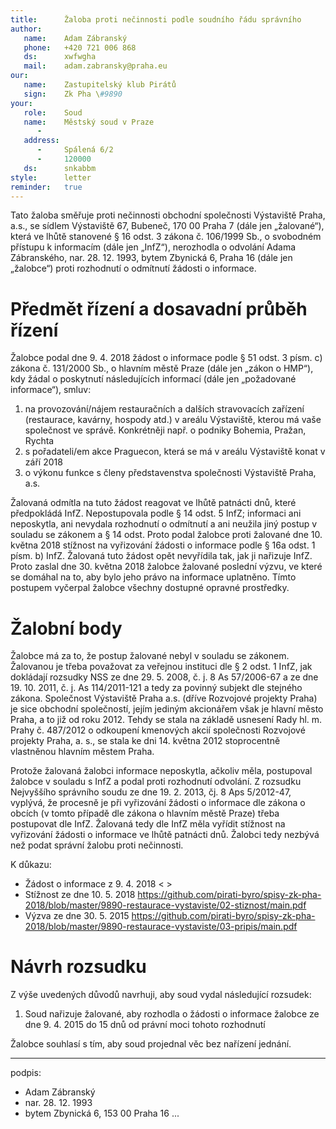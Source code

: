 ```yaml
---
title:      Žaloba proti nečinnosti podle soudního řádu správního
author:
   name:    Adam Zábranský
   phone:   +420 721 006 868
   ds:      xwfwgha
   mail:    adam.zabransky@praha.eu
our:
   name:    Zastupitelský klub Pirátů
   sign:    Zk Pha \#9890
your:
   role:    Soud
   name:    Městský soud v Praze
      -     
   address:
      -     Spálená 6/2
      -     120000
   ds:      snkabbm
style:      letter
reminder:   true
---
```



Tato žaloba směřuje proti nečinnosti obchodní společnosti Výstaviště Praha, a.s., se sídlem Výstaviště 67, Bubeneč, 170 00 Praha 7 (dále jen „žalované“), která ve lhůtě stanovené § 16 odst. 3 zákona č. 106/1999 Sb., o svobodném přístupu k informacím (dále jen „InfZ“), nerozhodla o odvolání Adama Zábranského, nar. 28. 12. 1993, bytem Zbynická 6, Praha 16 (dále jen „žalobce“) proti rozhodnutí o odmítnutí žádosti o informace.

# Předmět řízení a dosavadní průběh řízení

Žalobce podal dne 9. 4. 2018 žádost o informace podle § 51 odst. 3 písm. c) zákona č. 131/2000 Sb., o hlavním městě Praze (dále jen „zákon o HMP“), kdy žádal o poskytnutí následujících informací (dále jen „požadované informace“), smluv:

1. na provozování/nájem restauračních a dalších stravovacích zařízení (restaurace, kavárny, hospody atd.) v areálu Výstaviště, kterou má vaše společnost ve správě. Konkrétněji např. o podniky Bohemia, Pražan, Rychta
2. s pořadateli/em akce Praguecon, která se má v areálu Výstaviště konat v září 2018
3. o výkonu funkce s členy představenstva společnosti Výstaviště Praha, a.s.

Žalovaná odmítla na tuto žádost reagovat ve lhůtě patnácti dnů, které předpokládá InfZ. Nepostupovala podle § 14 odst. 5 InfZ; informaci ani neposkytla, ani nevydala rozhodnutí o odmítnutí a ani neužila jiný postup v souladu se zákonem a § 14 odst. Proto podal žalobce proti žalované dne 10. května 2018 stížnost na vyřizování žádosti o informace podle § 16a odst. 1 písm. b) InfZ. Žalovaná tuto žádost opět nevyřídila tak, jak ji nařizuje InfZ. Proto zaslal dne 30. května 2018 žalobce žalované poslední výzvu, ve které se domáhal na to, aby bylo jeho právo na informace uplatněno. Tímto postupem vyčerpal žalobce všechny dostupné opravné prostředky. 

# Žalobní body

Žalobce má za to, že postup žalované nebyl v souladu se zákonem. Žalovanou je třeba považovat za veřejnou instituci dle § 2 odst. 1 InfZ, jak dokládají rozsudky NSS ze dne 29. 5. 2008, č. j. 8 As 57/2006-67 a ze dne 19. 10. 2011, č. j. As 114/2011-121 a tedy za povinný subjekt dle stejného zákona. Společnost Výstaviště Praha a.s. (dříve Rozvojové projekty Praha) je sice obchodní společností, jejím jediným akcionářem však je hlavní město Praha, a to již od roku 2012. Tehdy se stala na základě usnesení Rady hl. m. Prahy č. 487/2012 o odkoupení kmenových akcií společnosti Rozvojové projekty Praha, a. s., se stala ke dni 14. května 2012 stoprocentně vlastněnou hlavním městem Praha. 

Protože žalovaná žalobci informace neposkytla, ačkoliv měla, postupoval žalobce v souladu s InfZ a podal proti rozhodnutí odvolání. Z rozsudku Nejvyššího správního soudu ze dne 19. 2. 2013, čj. 8 Aps 5/2012-47, vyplývá, že procesně je při vyřizování žádosti o informace dle zákona o obcích (v tomto případě dle zákona o hlavním městě Praze) třeba postupovat dle InfZ. Žalovaná tedy dle InfZ měla vyřídit stížnost na vyřizování žádosti o informace ve lhůtě patnácti dnů. Žalobci tedy nezbývá než podat správní žalobu proti nečinnosti.

K důkazu:

- Žádost o informace z 9. 4. 2018 < >
- Stížnost ze dne 10. 5. 2018 <https://github.com/pirati-byro/spisy-zk-pha-2018/blob/master/9890-restaurace-vystaviste/02-stiznost/main.pdf>
- Výzva ze dne 30. 5. 2015 <https://github.com/pirati-byro/spisy-zk-pha-2018/blob/master/9890-restaurace-vystaviste/03-pripis/main.pdf>


# Návrh rozsudku

Z výše uvedených důvodů navrhuji, aby soud vydal následující rozsudek:

1. Soud nařizuje žalované, aby rozhodla o žádosti o informace žalobce ze dne 9. 4. 2015 do 15 dnů od právní moci tohoto rozhodnutí

Žalobce souhlasí s tím, aby soud projednal věc bez nařízení jednání. 


---
podpis: 
  - Adam Zábranský
  - nar. 28. 12. 1993
  - bytem Zbynická 6, 153 00 Praha 16
...
